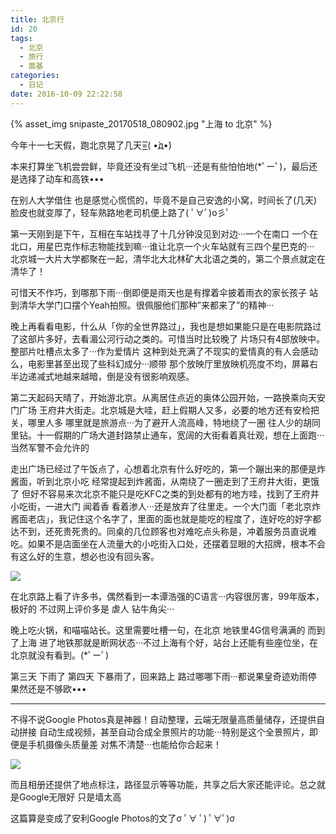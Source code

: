 ```yaml
---
title: 北京行
id: 20
tags:
  - 北京
  - 旅行
  - 面基
categories:
  - 日记
date: 2016-10-09 22:22:58
---
```


{% asset_img snipaste_20170518_080902.jpg "上海 to 北京" %}

今年十一七天假，跑北京晃了几天=͟͟͞͞( •̀д•́)

<!--more-->

本来打算坐飞机尝尝鲜，毕竟还没有坐过飞机···还是有些怕怕地(*ﾟーﾟ)，最后还是选择了动车和高铁•••

在别人大学借住 也是感觉心慌慌的，毕竟不是自己安逸的小窝，时间长了(几天)脸皮也就变厚了，轻车熟路地老司机便上路了( ﾟ∀ﾟ)o彡ﾟ

第一天刚到是下午，互相在车站找寻了十几分钟没见到对边···一个在南口 一个在北口，用星巴克作标志物能找到嘛···谁让北京一个火车站就有三四个星巴克的··· 北京城一大片大学都聚在一起，清华北大北林矿大北语之类的，第二个景点就定在清华了！

可惜天不作巧，到哪那下雨···倒即便是雨天也是有撑着伞披着雨衣的家长孩子 站到清华大学门口摆个Yeah拍照。很佩服他们那种&#8221;来都来了&#8221;的精神···

晚上再看看电影，什么从「你的全世界路过」，我也是想如果能只是在电影院路过了这部片多好，去看湄公河行动之类的。可惜当时比较晚了 片场只有4部放映中。整部片吐槽点太多了···作为爱情片 这种到处充满了不现实的爱情真的有人会感动么，电影里甚至出现了些科幻成分···顺带 那个放映厅里放映机亮度不均，屏幕右半边递减式地越来越暗，倒是没有很影响观感。

第二天起码天晴了，开始游北京。从离居住点近的奥体公园开始，一路换乘向天安门广场 王府井大街走。北京城是大哇，赶上假期人又多，必要的地方还有安检把关，哪里人多 哪里就是旅游点···为了避开人流高峰，特地绕了一圈 往人少的胡同里钻。十一假期的广场大道封路禁止通车，宽阔的大街看着真壮观，想在上面跑···当然军警不会允许的

走出广场已经过了午饭点了，心想着北京有什么好吃的，第一个蹦出来的那便是炸酱面，听到北京小吃 经常提起到炸酱面，从南绕了一圈走到了王府井大街，更饿了 但好不容易来次北京不能只是吃KFC之类的到处都有的地方哇，找到了王府井小吃街，一进大门 闻着香 看着渗人···还是放弃了往里走。一个大门面「老北京炸酱面老店」，我记住这个名字了，里面的面也就是能吃的程度了，连好吃的好字都达不到，还死贵死贵的。同桌的几位顾客也对难吃点头称是，冲着服务员直说难吃。如果不是店面坐在人流量大的小吃街入口处，还摆着显眼的大招牌，根本不会有这么好的生意，想必也没有回头客。

![](9d340313gw1f8ndhm5b2fj238g2e8qv5.jpg)

在北京路上看了许多书，偶然看到一本谭浩强的C语言···内容很厉害，99年版本，极好的 不过网上评价多是 虐人 钻牛角尖···

晚上吃火锅，和喵喵站长。这里需要吐槽一句，在北京 地铁里4G信号满满的 而到了上海 进了地铁那就是断网状态···不过上海有个好，站台上还能有些座位坐，在北京就没有看到。(*ﾟーﾟ)

第三天 下雨了 第四天 下暴雨了，回来路上 路过哪哪下雨···都说果皇奇迹劝雨停 果然还是不够欧•••

* * *

不得不说Google Photos真是神器！自动整理，云端无限量高质量储存，还提供自动拼接 自动生成视频，甚至自动合成全景照片的功能···特别是这个全景照片，即便是手机摄像头质量差 对焦不清楚···也能给你合起来！

![](9d340313gw1f8m9ge7e1dj23wf1b0b29.jpg)

而且相册还提供了地点标注，路径显示等等功能，共享之后大家还能评论。总之就是Google无限好 只是墙太高

这篇算是变成了安利Google Photos的文了σ ﾟ∀ ﾟ) ﾟ∀ﾟ)σ
